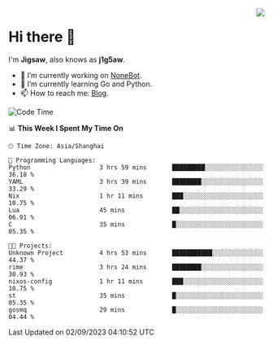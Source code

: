 <a href="#">
  <img align="right" src="https://github-readme-stats.vercel.app/api?username=j1g5awi&count_private=true&show_icons=true&title_color=80070B&text_color=B3B3B3&bg_color=212121&icon_color=80070B" />
</a>

# Hi there 👋

I'm **Jigsaw**, also knows as **j1g5aw**.

- 🔭 I’m currently working on [NoneBot](https://github.com/nonebot).
- 🌱 I’m currently learning Go and Python.
- 📫 How to reach me: [Blog](https://blog.maddestroyer.xyz/).

<!--START_SECTION:waka-->
![Code Time](http://img.shields.io/badge/Code%20Time-1%2C227%20hrs%2050%20mins-blue)

📊 **This Week I Spent My Time On** 

```text
🕑︎ Time Zone: Asia/Shanghai

💬 Programming Languages: 
Python                   3 hrs 59 mins       █████████░░░░░░░░░░░░░░░░   36.18 % 
YAML                     3 hrs 39 mins       ████████░░░░░░░░░░░░░░░░░   33.29 % 
Nix                      1 hr 11 mins        ███░░░░░░░░░░░░░░░░░░░░░░   10.75 % 
Lua                      45 mins             ██░░░░░░░░░░░░░░░░░░░░░░░   06.91 % 
C                        35 mins             █░░░░░░░░░░░░░░░░░░░░░░░░   05.35 % 

🐱‍💻 Projects: 
Unknown Project          4 hrs 53 mins       ███████████░░░░░░░░░░░░░░   44.37 % 
rime                     3 hrs 24 mins       ████████░░░░░░░░░░░░░░░░░   30.93 % 
nixos-config             1 hr 11 mins        ███░░░░░░░░░░░░░░░░░░░░░░   10.75 % 
st                       35 mins             █░░░░░░░░░░░░░░░░░░░░░░░░   05.35 % 
gosmq                    29 mins             █░░░░░░░░░░░░░░░░░░░░░░░░   04.44 % 
```


 Last Updated on 02/09/2023 04:10:52 UTC
<!--END_SECTION:waka-->
